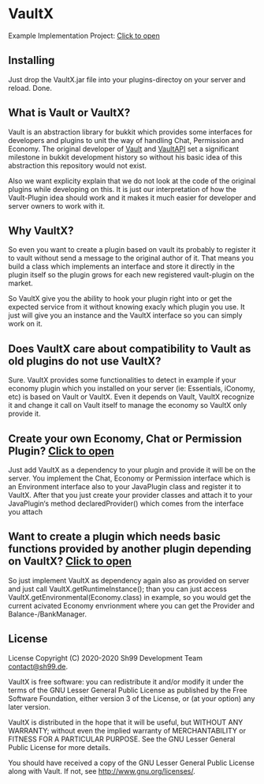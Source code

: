 # VaultX

Example Implementation Project: [Click to open](https://github.com/Mooon1/sh99-example-vaultx)

## Installing

Just drop the VaultX.jar file into your plugins-directoy on your server and reload. Done.

## What is Vault or VaultX?

Vault is an abstraction library for bukkit which provides some interfaces for 
developers and plugins to unit the way of handling Chat, Permission and Economy. 
The original developer of [Vault](https://github.com/MilkBowl/Vault) and [VaultAPI](https://github.com/MilkBowl/VaultAPI) 
set a significant milestone in bukkit development history so without his basic idea of this abstraction
this repository would not exist.

Also we want explicity explain that we do not look at the code of the original plugins while developing on this. 
It is just our interpretation of how the Vault-Plugin idea should work and it makes it much easier for developer and server owners 
to work with it.

## Why VaultX?

So even you want to create a plugin based on vault its probably to register it to vault without send a message to the original author of it. 
That means you build a class which implements an interface and store it directly in the plugin itself so the plugin grows for each new registered 
vault-plugin on the market.

So VaultX give you the ability to hook your plugin right into or get the expected service from it without knowing exacly which plugin you use. 
It just will give you an instance and the VaultX interface so you can simply work on it.

## Does VaultX care about compatibility to Vault as old plugins do not use VaultX?

Sure. VaultX provides some functionalities to detect in example if your economy plugin which you installed on your server (ie: Essentials, iConomy, etc) 
is based on Vault or VaultX. Even it depends on Vault, VaultX recognize it and change it call on Vault itself to manage the economy so VaultX only provide it.

## Create your own Economy, Chat or Permission Plugin? [Click to open](https://github.com/Mooon1/sh99-example-vaultx/tree/master/CUSTOM_ECONOMY/src/de/sh99/custom_economy)

Just add VaultX as a dependency to your plugin and provide it will be on the server. You implement the Chat, Economy or Permission interface which is an 
Environment interface also to your JavaPlugin class and register it to VaultX. After that you just create your provider classes and attach it to 
your JavaPlugin‘s method declaredProvider() which comes from the interface you attach

## Want to create a plugin which needs basic functions provided by another plugin depending on VaultX? [Click to open](https://github.com/Mooon1/sh99-example-vaultx/tree/master/NEEDS_EXISTING_ECONOMY/src/de/sh99/need_existing_economy)

So just implement VaultX as dependency again also as provided on server and just call VaultX.getRuntimeInstance(); than you can just access 
VaultX.getEnvironmental(Economy.class) in example, so you would get the current acivated Economy envrionment where you can get the Provider 
and Balance-/BankManager.


## License

License
Copyright (C) 2020-2020 Sh99 Development Team contact@sh99.de.

VaultX is free software: you can redistribute it and/or modify it under the terms of the GNU Lesser General Public License as published by the Free Software Foundation, either version 3 of the License, or (at your option) any later version.

VaultX is distributed in the hope that it will be useful, but WITHOUT ANY WARRANTY; without even the implied warranty of MERCHANTABILITY or FITNESS FOR A PARTICULAR PURPOSE. See the GNU Lesser General Public License for more details.

You should have received a copy of the GNU Lesser General Public License along with Vault. If not, see http://www.gnu.org/licenses/.